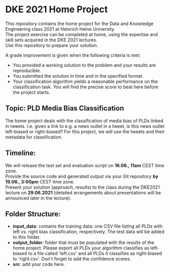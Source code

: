 # DKE 2021 Home Project

This repository contains the home project for the Data and Knowledge Engineering class 2021 at Heinrich Heine University.  
The project exercise can be completed at home, using the expertise and skill sets acquired in the DKE 2021 lectures.  
Use this repository to prepare your solution. 

A grade improvement is given when the following criteria is met:
* You provided a working solution to the problem and your results are reproducible. 
* You submitted the solution in time and in the specified format. 
* Your classification algorithm yields a reasonable performance on the classification task. You will find the precise score to beat here before the project starts. 



## Topic: PLD Media Bias Classification
The home project deals with the classification of media bias of PLDs linked in tweets. I.e. given a link to e.g. a news outlet in a tweet, is this news outlet left-biased or right-biased? For this project, we will use the tweets and their metadata for classification. 

## Timeline: 
We will release the test set and evaluation script on **16.06., 11am** CEST time zone.  
Provide the source code and generated output via your Git repository **by 19.06., 3:00pm** CEST time zone.  
Present your solution (approach, results) to the class during the DKE2021 lecture on **29.06.2021** (detailed arrangements about presentations will be announced later in the lecture).

## Folder Structure:
* **input_data**:  contains the training data: one CSV file listing all PLDs with left vs. right bias classification, respectively. The test data will be added to this folder. 
* **output_folder**: folder that must be populated with the results of the home project. Please export all PLDs your algorithm classifies as left-biased to a file called 'left.csv' and all PLDs it classifies as right-biased to 'right.csv'. Don't forget to add the confidence scores.  
* **src**: add your code here. 


